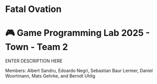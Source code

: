 # Fatal Ovation
# :video_game: Game Programming Lab 2025 - Town - Team 2

ENTER DESCRIPTION HERE

Members: Albert Sandru, Edoardo Negri, Sebastian Baur Lermer, Daniel Woortmann, Mats Gehrke, and Berndt Uhlig